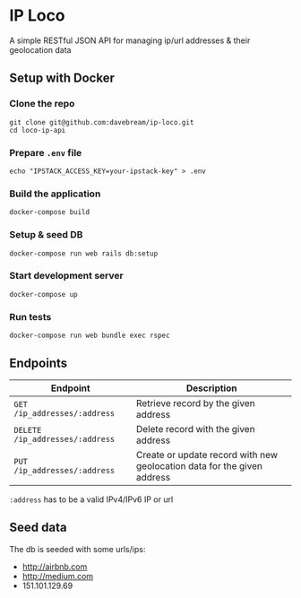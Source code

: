 # IP Loco

A simple RESTful JSON API for managing ip/url addresses & their geolocation data

## Setup with Docker

### Clone the repo

    git clone git@github.com:davebream/ip-loco.git
    cd loco-ip-api

### Prepare `.env` file

    echo "IPSTACK_ACCESS_KEY=your-ipstack-key" > .env

### Build the application

    docker-compose build

### Setup & seed DB

    docker-compose run web rails db:setup

### Start development server

    docker-compose up

### Run tests

    docker-compose run web bundle exec rspec

## Endpoints

| Endpoint                        | Description                                                             |
| ------------------------------- | ----------------------------------------------------------------------- |
| `GET /ip_addresses/:address`    | Retrieve record by the given address                                    |
| `DELETE /ip_addresses/:address` | Delete record with the given address                                    |
| `PUT /ip_addresses/:address`    | Create or update record with new geolocation data for the given address |

`:address` has to be a valid IPv4/IPv6 IP or url

## Seed data

The db is seeded with some urls/ips:

- http://airbnb.com
- http://medium.com
- 151.101.129.69
